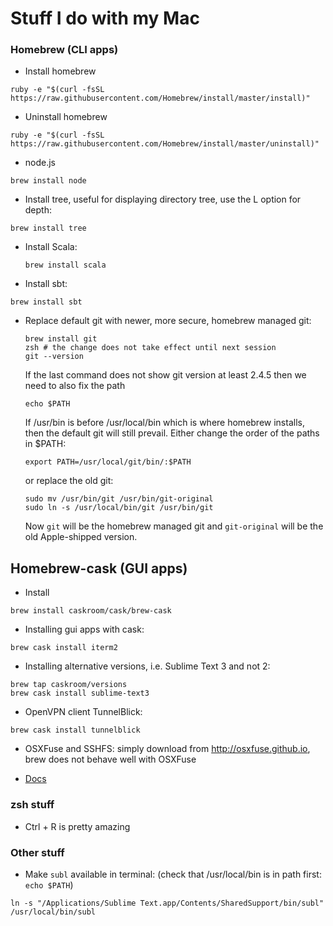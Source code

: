# Stuff I do with my Mac
### Homebrew (CLI apps)
* Install homebrew
```
ruby -e "$(curl -fsSL https://raw.githubusercontent.com/Homebrew/install/master/install)"
```
* Uninstall homebrew
```
ruby -e "$(curl -fsSL https://raw.githubusercontent.com/Homebrew/install/master/uninstall)"
```
* node.js
```
brew install node
```

* Install tree, useful for displaying directory tree, use the L option for depth:
```
brew install tree
```

* Install Scala:
  ```
  brew install scala
  ```

* Install sbt:
```
brew install sbt
```

* Replace default git with newer, more secure, homebrew managed git:
  
  ```
  brew install git
  zsh # the change does not take effect until next session
  git --version
  ```
  
  If the last command does not show git version at least 2.4.5 then we need to also fix the path
  
  ```
  echo $PATH
  ```
  
  If /usr/bin is before /usr/local/bin which is where homebrew installs, then the default git will still prevail.
  Either change the order of the paths in $PATH:
  
  ```
  export PATH=/usr/local/git/bin/:$PATH
  ```
  
  or replace the old git:
  
  ```
  sudo mv /usr/bin/git /usr/bin/git-original
  sudo ln -s /usr/local/bin/git /usr/bin/git
  ```
  
  Now <code>git</code> will be the homebrew managed git and <code>git-original</code> will be the old Apple-shipped version.


## Homebrew-cask (GUI apps)
* Install
```
brew install caskroom/cask/brew-cask
```
* Installing gui apps with cask:
```
brew cask install iterm2
```
* Installing alternative versions, i.e. Sublime Text 3 and not 2:
```
brew tap caskroom/versions
brew cask install sublime-text3
```

* OpenVPN client TunnelBlick:
```
brew cask install tunnelblick
```


* OSXFuse and SSHFS: simply download from http://osxfuse.github.io, brew does not behave well with OSXFuse


* [Docs](https://github.com/caskroom/homebrew-cask/blob/master/USAGE.md)

### zsh stuff
* Ctrl + R is pretty amazing

### Other stuff
* Make <code>subl</code> available in terminal: (check that /usr/local/bin is in path first: <code>echo $PATH</code>)
```
ln -s "/Applications/Sublime Text.app/Contents/SharedSupport/bin/subl" /usr/local/bin/subl
```



